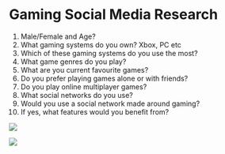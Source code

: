 # Gaming Social Media Research #

1. Male/Female and Age?
2. What gaming systems do you own? Xbox, PC etc
3. Which of these gaming systems do you use the most?
4. What game genres do you play?
5. What are you current favourite games?
6. Do you prefer playing games alone or with friends?
7. Do you play online multiplayer games?
8. What social networks do you use?
9. Would you use a social network made around gaming?
10. If yes, what features would you benefit from?

![](http://i.gyazo.com/510cbd00e1d0e3b4f63166c493418c44.png)

![](http://i.gyazo.com/8393aeaa1e3eabb756fd23f5ad88b0b5.png)